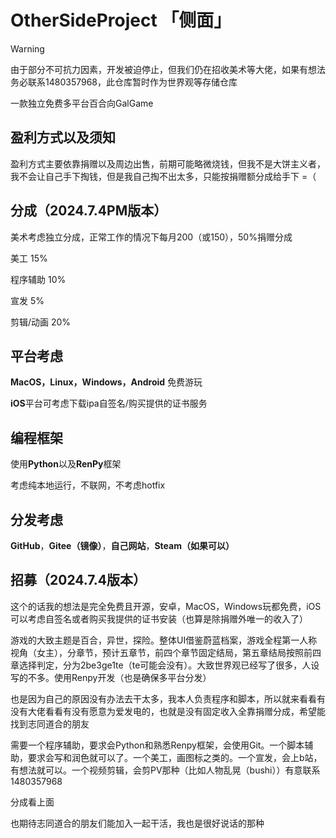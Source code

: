 # OtherSideProject 「侧面」

>[!WARNING]  
>由于部分不可抗力因素，开发被迫停止，但我们仍在招收美术等大佬，如果有想法务必联系1480357968，此仓库暂时作为世界观等存储仓库

一款独立免费多平台百合向GalGame

## 盈利方式以及须知

盈利方式主要依靠捐赠以及周边出售，前期可能略微烧钱，但我不是大饼主义者，我不会让自己手下掏钱，但是我自己掏不出太多，只能按捐赠额分成给手下 =（

## 分成（2024.7.4PM版本）

美术考虑独立分成，正常工作的情况下每月200（或150），50%捐赠分成

美工 15%

程序辅助 10%

宣发 5%

剪辑/动画 20%

## 平台考虑

**MacOS，Linux，Windows，Android** 免费游玩

**iOS**平台可考虑下载ipa自签名/购买提供的证书服务

## 编程框架

使用**Python**以及**RenPy**框架

考虑纯本地运行，不联网，不考虑hotfix

## 分发考虑

**GitHub**，**Gitee（镜像）**，**自己网站**，**Steam（如果可以）**

## 招募（2024.7.4版本）

这个的话我的想法是完全免费且开源，安卓，MacOS，Windows玩都免费，iOS可以考虑自签名或者购买我提供的证书安装（也算是除捐赠外唯一的收入了）

游戏的大致主题是百合，异世，探险。整体UI借鉴蔚蓝档案，游戏全程第一人称视角（女主），分章节，预计五章节，前四个章节固定结局，第五章结局按照前四章选择判定，分为2be3ge1te（te可能会没有）。大致世界观已经写了很多，人设写的不多。使用Renpy开发（也是确保多平台分发）

也是因为自己的原因没有办法去干太多，我本人负责程序和脚本，所以就来看看有没有大佬看看有没有愿意为爱发电的，也就是没有固定收入全靠捐赠分成，希望能找到志同道合的朋友

需要一个程序辅助，要求会Python和熟悉Renpy框架，会使用Git。一个脚本辅助，要求会写和润色就可以了。一个美工，画图标之类的。一个宣发，会上b站，有想法就可以。一个视频剪辑，会剪PV那种（比如人物乱晃（bushi））有意联系1480357968

分成看上面

也期待志同道合的朋友们能加入一起干活，我也是很好说话的那种
